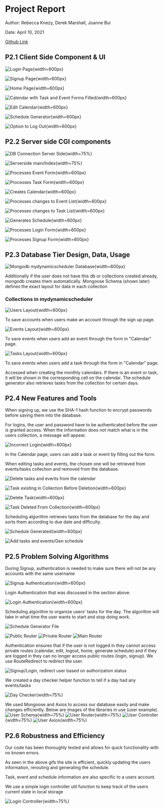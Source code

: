 # Project Report

Author: Rebecca Knezy, Derek Marshall, Joanne Bui

Date: April 10, 2021

[Github Link](https://github.com/DerekMarshall855/MyDynamicScheduler)

## P2.1 Client Side Component & UI

![Login Page](images/login.png){width=600px}
 
![Signup Page](images/signup.png){width=600px}

![Home Page](images/home.png){width=600px}

![Calendar with Task and Event Forms Filled](images/calendar.png){width=600px}

![Edit Calendar](images/edit_calendar.png){width=600px}

![Schedule Generator](images/schedule_generated.png){width=600px}

![Option to Log Out](images/logout.png){width=600px}



## P2.2 Server side CGI components

![DB Connection Server Side](images/db_connect.png){width=75%}

![Serverside main/Index](images/server_index.png){width=75%}

![Processes Event Form](images/add_event_component.png){width=600px}

![Processes Task Form](images/add_task_component.png){width=600px}

![Creates Calendar](images/calendar_component.png){width=600px}

![Processes changes to Event List](images/event_list_component.png){width=600px}

![Processes changes to Task List](images/tasklist_component.png){width=600px}

![Generates Schedule](images/schedule_generator_component.png){width=600px}

![Processes Login Form](images/login_component.png){width=600px}

![Processes Signup Form](images/signup_component.png){width=600px}



## P2.3 Database Tier Design, Data, Usage
![Mongodb mydynamicscheduler Database](images/mongodb.png){width=600px}

Additionally if the user does not have this db or collections created already,
mongodb creates them automatically. Mongoose Schema (shown later) defines the exact
layout for data in each collection

### Collections in mydynamicscheduler

![Users Layout](images/db_users.png){width=600px}

To save accounts when users make an account through the sign up page.

![Events Layout](images/db_events.png){width=600px}

To save events when users add an event through the form in "Calendar" page. 

![Tasks Layout](images/db_tasks.png){width=600px}

To save events when users add a task through the form in "Calendar" page.

Accessed when creating the monthly calendars. If there is an event or task, it will be shown in the corresponding cell on the calendar. The schedule generator also retrieves tasks from the collection for certain days.



## P2.4 New Features and Tools
When signing up, we use the SHA-1 hash function to encrypt passwords before saving them into the database. 

For logins, the user and password have to be authenticated before the user is granted access. When the information does not match what is in the users collection, a message will appear. 

![Incorrect Login](images/login_fail.png){width=600px}

In the Calendar page, users can add a task or event by filling out the form.

When editing tasks and events, the chosen one will be retrieved from events/tasks collection and removed from the database.

![Delete tasks and events from the calendar](images/delete_task_event.gif)

![Task existing in Collection Before Deletion](images/task_before_delete.png){width=600px}

![Delete Task](images/delete_task.png){width=600px}

![Task Deleted From Collection](images/task_gone.png){width=600px}

Scheduling algorithm retrieves tasks from the database for the day and sorts them according to due date and difficulty.

![Schedule Generated](images/schedule_generated.png){width=600px}

![Add tasks and events/Gen schedule](images/add_gen_schedule.gif)



## P2.5 Problem Solving Algorithms
During Signup, authentication is needed to make sure there will not be any accounts with the same username

![Signup Authentication](images/signup_authentication.png){width=600px}

Login Authentication that was discussed in the section above.

![Login Authentication](images/login_auth.png){width=600px}

Scheduling algorithm to organize users' tasks for the day. The algorithm will take in what time the user wants to start and stop doing work.

![Schedule Generator File](my-dynamic-scheduler/src/components/SchedulerGenerator)

![Public Router](images/public_router)
![Private Router](images/private_router)
![Main Router](images/router)

Authentication ensures that if the user is not logged in they cannot access private routes (calendar, edit, logout, home, generate schedule) and if they are logged in they
can no longer access public routes (login, signup). We use RouteRedirect to redirect the user.

![Signup/Login, redirect user based on authorization status](images/security_signup_login.gif)

We created a day checker helper function to tell if a day had any events/tasks

![Day Checker](images/day_checker.png){width=75%}

We used Mongoose and Axios to access our database easily and make changes efficiently. Below are images of the libraries in use (user example).
![User Schema](images/user_schema.png){width=75%}
![User Router](images/user_router.png){width=75%}
![User Controller](images/user_controller.png){width=75%}
![User Axios](images/user_axios.png){width=75%}


## P2.6 Robustness and Efficiency

Our code has been thoroughly tested and allows for quick functionality with no known errors.

As seen in the above gifs the site is efficient, quickly updating the users information, rerouting and generating the schedule.

Task, event and schedule information are also specific to a users account.

We use a simple login controller util function to keep track of the users current state in local storage

![Login Controller](images/login_controller.png){width=75%}